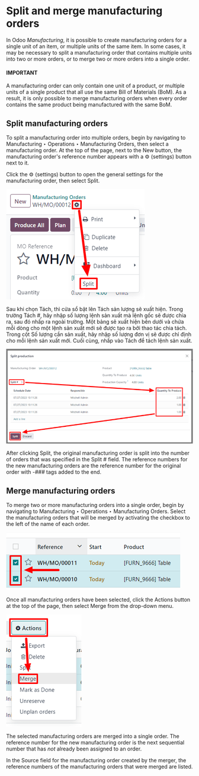 # Split and merge manufacturing orders

In Odoo *Manufacturing*, it is possible to create manufacturing orders for a single unit of an item,
or multiple units of the same item. In some cases, it may be necessary to split a manufacturing
order that contains multiple units into two or more orders, or to merge two or more orders into a
single order.

#### IMPORTANT
A manufacturing order can only contain one unit of a product, or multiple units of a single
product that all use the same Bill of Materials (BoM). As a result, it is only possible to merge
manufacturing orders when every order contains the same product being manufactured with the same
BoM.

## Split manufacturing orders

To split a manufacturing order into multiple orders, begin by navigating to
Manufacturing ‣ Operations ‣ Manufacturing Orders, then select a manufacturing
order. At the top of the page, next to the New button, the manufacturing order's
reference number appears with a ⚙️ (settings) button next to it.

Click the ⚙️ (settings) button to open the general settings for the manufacturing order,
then select Split.

![The Settings and Split buttons on a manufacturing order.](../../../../.gitbook/assets/settings-split.png)

Sau khi chọn Tách, thì cửa sổ bật lên Tách sản lượng sẽ xuất hiện. Trong trường Tách #, hãy nhập số lượng lệnh sản xuất mà lệnh gốc sẽ được chia ra, sau đó nhấp ra ngoài trường. Một bảng sẽ xuất hiện bên dưới và chứa mỗi dòng cho một lệnh sản xuất mới sẽ được tạo ra bởi thao tác chia tách. Trong cột Số lượng cần sản xuất, hãy nhập số lượng đơn vị sẽ được chỉ định cho mỗi lệnh sản xuất mới. Cuối cùng, nhấp vào Tách để tách lệnh sản xuất.

![The Split production pop-up window for a manufacturing order.](../../../../.gitbook/assets/split-production-window.png)

After clicking Split, the original manufacturing order is split into the number of
orders that was specified in the Split # field. The reference numbers for the new
manufacturing orders are the reference number for the original order with  *-###* tags added to the
end.

## Merge manufacturing orders

To merge two or more manufacturing orders into a single order, begin by navigating to
Manufacturing ‣ Operations ‣ Manufacturing Orders. Select the manufacturing
orders that will be merged by activating the checkbox to the left of the name of each order.

![Select manufacturing orders that will be merged by clicking the checkbox for each.](../../../../.gitbook/assets/select-orders.png)

Once all manufacturing orders have been selected, click the Actions button at the top of
the page, then select Merge from the drop-down menu.

![The Actions and Merge buttons on the Manufacturing Orders page.](../../../../.gitbook/assets/actions-merge.png)

The selected manufacturing orders are merged into a single order. The reference number for the new
manufacturing order is the next sequential number that has *not* already been assigned to an order.

In the Source field for the manufacturing order created by the merger, the reference
numbers of the manufacturing orders that were merged are listed.
